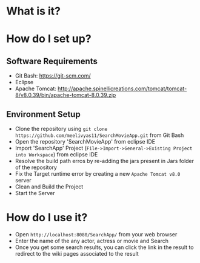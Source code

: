 # What is it?

# How do I set up?
## Software Requirements
 - Git Bash: https://git-scm.com/
 - Eclipse
 - Apache Tomcat: http://apache.spinellicreations.com/tomcat/tomcat-8/v8.0.39/bin/apache-tomcat-8.0.39.zip
 
## Environment Setup
 - Clone the repository using `git clone https://github.com/meelivyas11/SearchMovieApp.git` from Git Bash
 - Open the repository 'SearchMovieApp' from eclipse IDE
 - Import 'SearchApp' Project (`File->Import->General->Existing Project into Workspace`) from eclipse IDE
 - Resolve the build path erros by re-adding the jars present in Jars folder of the repository
 - Fix the Target runtime error by creating a new `Apache Tomcat v8.0` server
 - Clean and Build the Project
 - Start the Server
 
# How do I use it?
 - Open `http://localhost:8080/SearchApp/` from your web browser
 - Enter the name of the any actor, actress or movie and Search
 - Once you get some search results, you can click the link in the result to redirect to the wiki pages associated to the result
 
